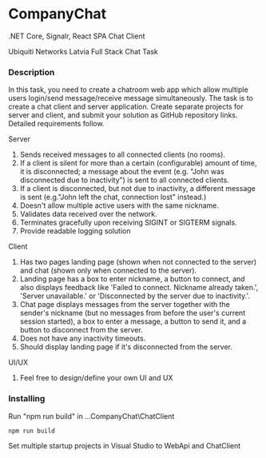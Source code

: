 # CompanyChat
.NET Core, Signalr, React SPA Chat Client

Ubiquiti Networks Latvia Full Stack Chat Task

### Description

In this task, you need to create a chatroom web app which allow multiple users login/send message/receive message simultaneously.
The task is to create a chat client and server application. Create separate projects for server
and client, and submit your solution as GitHub repository links. Detailed requirements follow.

Server
1. Sends received messages to all connected clients (no rooms).
2. If a client is silent for more than a certain (configurable) amount of time, it is disconnected; a message about the event (e.g. "John was disconnected due to inactivity") is sent to all connected clients.
3. If a client is disconnected, but not due to inactivity, a different message is sent (e.g."John left the chat, connection lost" instead.)
4. Doesn't allow multiple active users with the same nickname.
5. Validates data received over the network.
6. Terminates gracefully upon receiving SIGINT or SIGTERM signals.
7. Provide readable logging solution

Client
1. Has two pages landing page (shown when not connected to the server) and chat (shown only when connected to the server).
2. Landing page has a box to enter nickname, a button to connect, and also displays feedback like 'Failed to connect. Nickname already taken.', 'Server unavailable.' or 'Disconnected by the server due to inactivity.'.
3. Chat page displays messages from the server together with the sender's nickname (but no messages from before the user's current session started), a box to enter a message,
a button to send it, and a button to disconnect from the server.
4. Does not have any inactivity timeouts.
5. Should display landing page if it's disconnected from the server.

UI/UX
1. Feel free to design/define your own UI and UX

### Installing

Run "npm run build" in ...CompanyChat\ChatClient

```
npm run build
```

Set multiple startup projects in Visual Studio to WebApi and ChatClient
